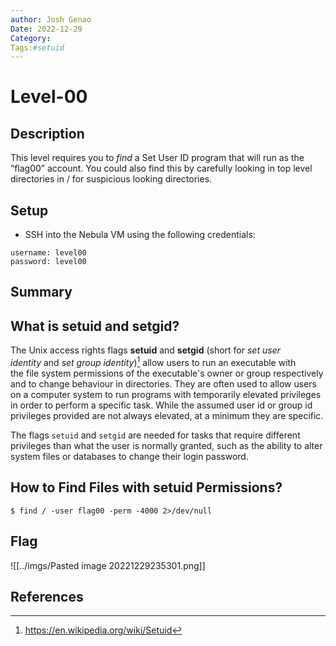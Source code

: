 ```yaml
---
author: Josh Genao
Date: 2022-12-29
Category:
Tags:#setuid
---
```


# Level-00
## Description
This level requires you to _find_ a Set User ID program that will run as the “flag00” account. You could also find this by carefully looking in top level directories in / for suspicious looking directories.
## Setup
- SSH into the Nebula VM using the following credentials:
```
username: level00
password: level00
```
## Summary
## What is setuid and setgid?
The Unix access rights flags **setuid** and **setgid** (short for _set user identity_ and _set group identity_)[^1] allow users to run an executable with the file system permissions of the executable's owner or group respectively and to change behaviour in directories. They are often used to allow users on a computer system to run programs with temporarily elevated privileges in order to perform a specific task. While the assumed user id or group id privileges provided are not always elevated, at a minimum they are specific.

The flags `setuid` and `setgid` are needed for tasks that require different privileges than what the user is normally granted, such as the ability to alter system files or databases to change their login password.
## How to Find Files with setuid Permissions?
`$ find / -user flag00 -perm -4000 2>/dev/null`
## Flag
![[../imgs/Pasted image 20221229235301.png]]
## References
[^1]: https://en.wikipedia.org/wiki/Setuid
